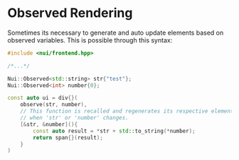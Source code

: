 # Observed Rendering

Sometimes its necessary to generate and auto update elements based on observed variables.
This is possible through this syntax:
```cpp
#include <nui/frontend.hpp>

/*...*/

Nui::Observed<std::string> str{"test"};
Nui::Observed<int> number{0};

const auto ui = div{}(
    observe(str, number),
    // This function is recalled and regenerates its respective elements, 
    // when 'str' or 'number' changes.
    [&str, &number](){
        const auto result = *str + std::to_string(*number);
        return span{}(result);
    }
)
```